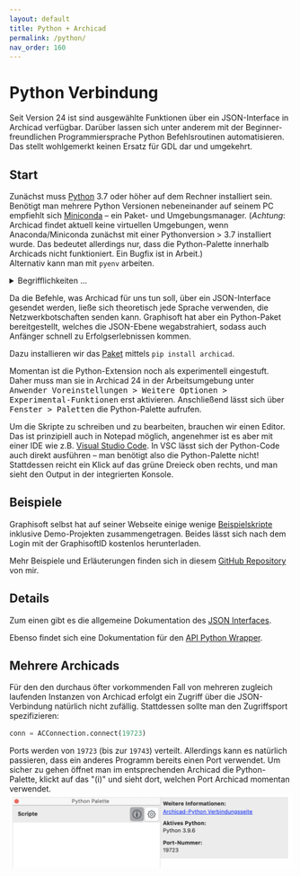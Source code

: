 ```yaml
---
layout: default
title: Python + Archicad
permalink: /python/
nav_order: 160
---
```


# Python Verbindung
Seit Version 24 ist sind ausgewählte Funktionen über ein JSON-Interface in Archicad verfügbar. Darüber lassen sich unter anderem mit der Beginner-freundlichen Programmiersprache Python Befehlsroutinen automatisieren. Das stellt wohlgemerkt keinen Ersatz für GDL dar und umgekehrt.

## Start
Zunächst muss [Python](https://www.python.org/) 3.7 oder höher auf dem Rechner installiert sein. Benötigt man mehrere Python Versionen nebeneinander auf seinem PC empfiehlt sich [Miniconda](https://docs.conda.io/en/latest/miniconda.html) – ein Paket- und Umgebungsmanager. (_Achtung_: Archicad findet aktuell keine virtuellen Umgebungen, wenn Anaconda/Miniconda zunächst mit einer Pythonversion > 3.7 installiert wurde. Das bedeutet allerdings nur, dass die Python-Palette innerhalb Archicads nicht funktioniert. Ein Bugfix ist in Arbeit.)  
Alternativ kann man mit `pyenv` arbeiten.

<details markdown="1">
<summary>Begrifflichkeiten …</summary>

#### Paketmanager
Ein Paketmanger (_package mangager_) ist ein Werkzeug, mit dem Computerprogramme installiert, aktualisiert und entfernt werden können. In diesem Fall sind es Python-Pakete von Drittanbietern. Ein Python-Paket eines Drittanbieters ist jedes Stück Software, das nicht Teil der Python-Standardbibliothek ist.  
Der Standardpaketmanager ist `pip`, der schon lange vor *conda existierte.

#### Umgebungsmanager
Ein Umgebungsmanager (_environment manager_) ist ein Werkzeug, welches eine Umgebung (oft auch als _virtuelle Umgebung_ bezeichnet), also einen völlig separaten und isolierten Bereich Ihres Computers mit einer eigenen Installation von Python und eigenen Paketen von Drittanbietern, die unabhängig von jeder anderen Python-Installation auf Ihrem Rechner sind, erstellt.  
Das ist nötig, wenn man aus Kompatibilitsgründen mehrere verschiedene Versionen eines Pakets oder von Python selbst benötigt.

</details>

Da die Befehle, was Archicad für uns tun soll, über ein JSON-Interface gesendet werden, ließe sich theoretisch jede Sprache verwenden, die Netzwerkbotschaften senden kann. Graphisoft hat aber ein Python-Paket bereitgestellt, welches die JSON-Ebene wegabstrahiert, sodass auch Anfänger schnell zu Erfolgserlebnissen kommen.

Dazu installieren wir das [Paket](https://pypi.org/project/archicad/) mittels `pip install archicad`.

Momentan ist die Python-Extension noch als experimentell eingestuft. Daher muss man sie in Archicad 24 in der Arbeitsumgebung unter <samp>Anwender Voreinstellungen > Weitere Optionen > Experimental-Funktionen</samp> erst aktivieren. Anschließend lässt sich über <samp>Fenster > Paletten</samp> die Python-Palette aufrufen.

Um die Skripte zu schreiben und zu bearbeiten, brauchen wir einen Editor. Das ist prinzipiell auch in Notepad möglich, angenehmer ist es aber mit einer IDE wie z.B. [Visual Studio Code](https://code.visualstudio.com/). In VSC lässt sich der Python-Code auch direkt ausführen – man benötigt also die Python-Palette nicht! Stattdessen reicht ein Klick auf das grüne Dreieck oben rechts, und man sieht den Output in der integrierten Konsole.


## Beispiele
Graphisoft selbst hat auf seiner Webseite einige wenige [Beispielskripte](https://graphisoft.com/downloads/python) inklusive Demo-Projekten zusammengetragen. Beides lässt sich nach dem Login mit der GraphisoftID kostenlos herunterladen.

Mehr Beispiele und Erläuterungen finden sich in diesem [GitHub Repository](https://github.com/runxel/archicad-python) von mir.


## Details
Zum einen gibt es die allgemeine Dokumentation des [JSON Interfaces](https://archicadapi.graphisoft.com/JSONInterfaceDocumentation/#Introduction).

Ebenso findet sich eine Dokumentation für den [API Python Wrapper](https://archicadapi.graphisoft.com/archicadPythonPackage/archicad.html).


## Mehrere Archicads
Für den den durchaus öfter vorkommenden Fall von mehreren zugleich laufenden Instanzen von Archicad erfolgt ein Zugriff über die JSON-Verbindung natürlich nicht zufällig. Stattdessen sollte man den Zugriffsport spezifizieren:

```python
conn = ACConnection.connect(19723)
```

Ports werden von `19723` (bis zur `19743`) verteilt. Allerdings kann es natürlich passieren, dass ein anderes Programm bereits einen Port verwendet. Um sicher zu gehen öffnet man im entsprechenden Archicad die Python-Palette, klickt auf das "(i)" und sieht dort, welchen Port Archicad momentan verwendet.
![alt text](./img/python_palette.png)
